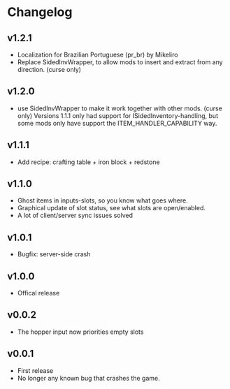 # Changelog 
## v1.2.1
* Localization for Brazilian Portuguese (pr_br) by Mikeliro
* Replace SidedInvWrapper, to allow mods to insert and extract from any direction. (curse only)

## v1.2.0
* use SidedInvWrapper to make it work together with other mods. (curse only)
 Versions 1.1.1 only had support for ISidedInventory-handling,
 but some mods only have support the ITEM_HANDLER_CAPABILITY way.

## v1.1.1
* Add recipe: crafting table + iron block + redstone

## v1.1.0
* Ghost items in inputs-slots, so you know what goes where.
* Graphical update of slot status, see what slots are open/enabled.
* A lot of client/server sync issues solved

## v1.0.1
* Bugfix: server-side crash

## v1.0.0
* Offical release

## v0.0.2
* The hopper input now priorities empty slots

## v0.0.1
* First release
* No longer any known bug that crashes the game.
